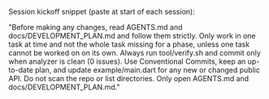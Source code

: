 Session kickoff snippet (paste at start of each session):

"Before making any changes, read AGENTS.md and docs/DEVELOPMENT_PLAN.md and follow them strictly. Only work in one task at time and not the whole task missing for a phase, unless one task cannot be worked on on its own. Always run tool/verify.sh and commit only when analyzer is clean (0 issues). Use Conventional Commits, keep an up-to-date plan, and update example/main.dart for any new or changed public API. Do not scan the repo or list directories. Only open AGENTS.md and docs/DEVELOPMENT_PLAN.md."
